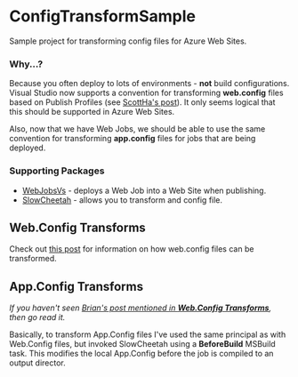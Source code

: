 ConfigTransformSample
=====================

Sample project for transforming config files for Azure Web Sites.

### Why...? ###

Because you often deploy to lots of environments - **not** build configurations. Visual Studio now supports a convention for transforming **web.config** files based on Publish Profiles (see [ScottHa's post](http://www.hanselman.com/blog/TinyHappyFeatures3PublishingImprovementsChainedConfigTransformsAndDeployingASPNETAppsFromTheCommandLine.aspx)). It only seems logical that this should be supported in Azure Web Sites.

Also, now that we have Web Jobs, we should be able to use the same convention for transforming **app.config** files for jobs that are being deployed.

### Supporting Packages ###

* [WebJobsVs](https://github.com/ligershark/webjobsvs) - deploys a Web Job into a Web Site when publishing.
* [SlowCheetah](http://visualstudiogallery.msdn.microsoft.com/69023d00-a4f9-4a34-a6cd-7e854ba318b5) - allows you to transform and config file.

## Web.Config Transforms ##

Check out [this post](http://brian.vallelunga.com/blog/chaining-azure-web-config-transforms-when-deploying-from-source-control) for information on how web.config files can be transformed.

## App.Config Transforms ##

*If you haven't seen [Brian's post mentioned in **Web.Config Transforms**](http://brian.vallelunga.com/blog/chaining-azure-web-config-transforms-when-deploying-from-source-control), then go read it.*

Basically, to transform App.Config files I've used the same principal as with Web.Config files, but invoked SlowCheetah using a **BeforeBuild** MSBuild task. This modifies the local App.Config before the job is compiled to an output director.